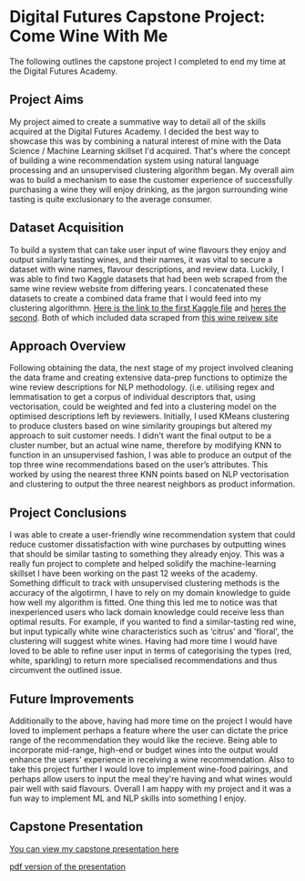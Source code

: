 Digital Futures Capstone Project: Come Wine With Me
======
The following outlines the capstone project I completed to end my time at the Digital Futures Academy.

Project Aims
------
My project aimed to create a summative way to detail all of the skills acquired at the Digital Futures Academy.
I decided the best way to showcase this was by combining a natural interest of mine with the Data Science / Machine
Learning skillset I'd acquired. That's where the concept of building a wine recommendation system using natural language 
processing and an unsupervised clustering algorithm began. My overall aim was to build a mechanism to ease the 
customer experience of successfully purchasing a wine they will enjoy drinking, as the jargon surrounding
wine tasting is quite exclusionary to the average consumer.

Dataset Acquisition
------
To build a system that can take user input of wine flavours they enjoy and output similarly tasting wines,
and their names, it was vital to secure a dataset with wine names, flavour descriptions, and review data. Luckily, I 
was able to find two Kaggle datasets that had been web scraped from the same wine review website from differing years.
I concatenated these datasets to create a combined data frame that I would feed into my clustering algorithmn. [Here is
the link to the first Kaggle file](https://www.kaggle.com/code/sudhirnl7/wine-recommender/data) and [heres the second](https://www.kaggle.com/code/theolegall/what-makes-a-wine-good/data). 
Both of which included data scraped from [this wine reivew site](https://www.winemag.com/)

Approach Overview
------
Following obtaining the data, the next stage of my project involved cleaning the data frame and creating extensive
data-prep functions to optimize the wine review descriptions for NLP methodology. (i.e. utilising regex
and lemmatisation to get a corpus of individual descriptors that, using vectorisation, could be weighted and fed 
into a clustering model on the optimised descriptions left by reviewers. Initially, I used KMeans clustering to produce
clusters based on wine similarity groupings but altered my approach to suit customer needs. I didn't want the final
output to be a cluster number, but an actual wine name, therefore by modifying KNN to function in an unsupervised fashion,
I was able to produce an output of the top three wine recommendations based on the user’s attributes. This worked by using the
nearest three KNN points based on NLP vectorisation and clustering to output the three nearest neighbors as product information.

Project Conclusions
------
I was able to create a user-friendly wine recommendation system that could reduce customer dissatisfaction with wine 
purchases by outputting wines that should be similar tasting to something they already enjoy. This was a really
fun project to complete and helped solidify the machine-learning skillset I have been working on the past 12 weeks of 
the academy. Something difficult to track with unsupervised clustering methods is the accuracy of the algotirmn,
I have to rely on my domain knowledge to guide how well my algorithm is fitted. One thing this led me to notice was that
inexperienced users who lack domain knowledge could receive less than optimal results. For example, if you wanted to find
a similar-tasting red wine, but input typically white wine characteristics such as ‘citrus’ and 'floral', the clustering will
suggest white wines. Having had more time I would have loved to be able to refine user input in terms of categorising the
types (red, white, sparkling) to return more specialised recommendations and thus circumvent the outlined issue.

Future Improvements
------
Additionally to the above, having had more time on the project I would have loved to implement perhaps a feature where the user
can dictate the price range of the recommendation they would like the recieve. Being able to incorporate mid-range, high-end
or budget wines into the output would enhance the users' experience in receiving a wine recommendation. Also to take this 
project further I would love to implement wine-food pairings, and perhaps allow users to input the meal they're having and
what wines would pair well with said flavours. Overall I am happy with my project and it was a fun way to implement ML and NLP
skills into something I enjoy.

Capstone Presentation
------
[You can view my capstone presentation here](https://docs.google.com/presentation/d/15IRw7o4vAPIsvgicCaZoDDI7o-1IiEhN2Sj5HdwHEj8/edit?usp=sharing)



[pdf version of the presentation](https://github.com/Orla-Cronin/digital-futures-projects/blob/main/Capstone_Presentation.pdf)
